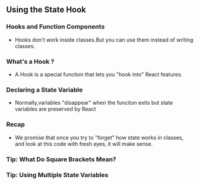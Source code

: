 ## Using the State Hook
### Hooks and Function Components
* Hooks don't work inside classes.But you can use them instead of writing classes.
### What's a Hook ?
* A Hook is a special function that lets you "hook into" React features.
### Declaring a State Variable
* Normally,variables "disappear" when the funciton exits but state variables are preserved by React

### Recap
* We promise that once you try to "forget" how state works in classes, and look at this code with fresh eyes, it will make sense.

### Tip: What Do Square Brackets Mean?

### Tip: Using Multiple State Variables
